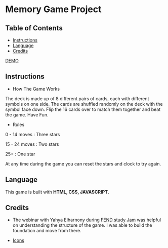 # Memory Game Project


## Table of Contents

* [Instructions](#Instructions)
* [Language](#Language)
* [Credits](#Credits)

[DEMO](https://memory-test-game.herokuapp.com/)

## Instructions


* How The Game Works

The deck is made up of 8 different pairs of cards, each with different symbols on one side. The cards are shuffled randomly on the deck with the symbol face down. Flip the 16 cards over to match them together and beat the game. Have Fun.

* Rules

0 - 14 moves : Three stars

15 - 24 moves : Two stars

25+ : One star

At any time during the game you can reset the stars and clock to try again.


## Language

This game is built with **HTML, CSS, JAVASCRIPT.**

## Credits

* The webinar with Yahya Elharnony during [FEND study Jam](https://www.youtube.com/watch?v=G8J13lmApkQ&t=16s) was helpful on understanding the structure of the game. I was able to build the foundation and move from there.

* [Icons](https://fontawesome.com/v4.7.0/)
